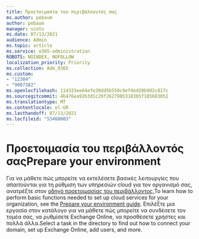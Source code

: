 ```yaml
---
title: Προετοιμασία του περιβάλλοντός σας
ms.author: pebaum
author: pebaum
manager: scotv
ms.date: 07/13/2021
audience: Admin
ms.topic: article
ms.service: o365-administration
ROBOTS: NOINDEX, NOFOLLOW
localization_priority: Priority
ms.collection: Adm_O365
ms.custom:
- "12304"
- "9007382"
ms.openlocfilehash: 114333ee64efe30dd5b559c9ef4ed20b902c817c
ms.sourcegitcommit: 4b476ea92b3d1c29f26279853183b5f185683051
ms.translationtype: MT
ms.contentlocale: el-GR
ms.lasthandoff: 07/13/2021
ms.locfileid: "53460003"
---
```

# <a name="prepare-your-environment"></a><span data-ttu-id="4f409-102">Προετοιμασία του περιβάλλοντός σας</span><span class="sxs-lookup"><span data-stu-id="4f409-102">Prepare your environment</span></span>

<span data-ttu-id="4f409-103">Για να μάθετε πώς μπορείτε να εκτελέσετε βασικές λειτουργίες που απαιτούνται για τη ρύθμιση των υπηρεσιών cloud για τον οργανισμό σας, ανατρέξτε στον [οδηγό προετοιμασίας του περιβάλλοντος.](https://admin.microsoft.com/adminportal/home#/modernonboarding/prepareyourenvironment)</span><span class="sxs-lookup"><span data-stu-id="4f409-103">To learn how to perform basic functions needed to set up cloud services for your organization, see the [Prepare your environment guide](https://admin.microsoft.com/adminportal/home#/modernonboarding/prepareyourenvironment).</span></span> <span data-ttu-id="4f409-104">Επιλέξτε μια εργασία στον κατάλογο για να μάθετε πώς μπορείτε να συνδέσετε τον τομέα σας, να ρυθμίσετε Exchange Online, να προσθέσετε χρήστες και πολλά άλλα.</span><span class="sxs-lookup"><span data-stu-id="4f409-104">Select a task in the directory to find out how to connect your domain, set up Exchange Online, add users, and more.</span></span>     